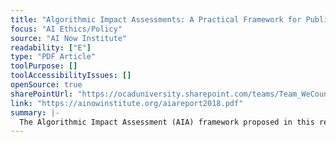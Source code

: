 ```yaml
---
title: "Algorithmic Impact Assessments: A Practical Framework for Public Agency Accountability"
focus: "AI Ethics/Policy"
source: "AI Now Institute"
readability: ["E"]
type: "PDF Article"
toolPurpose: []
toolAccessibilityIssues: []
openSource: true
sharePointUrl: "https://ocaduniversity.sharepoint.com/teams/Team_WeCount/Shared%20Documents/Resources%20and%20Tools/Literature%20(curated)/Algorthmic%20Impact%20Assessments.pdf"
link: "https://ainowinstitute.org/aiareport2018.pdf"
summary: |-
  The Algorithmic Impact Assessment (AIA) framework proposed in this report is designed to support affected communities and stakeholders as they seek to assess the claims made about these systems, and to determine where — or if — their use is acceptable. 
---
```


